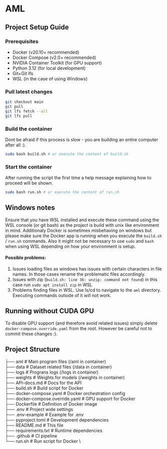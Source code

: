 # AML

## Project Setup Guide

### Prerequisites

-   Docker (v20.10+ recommended)
-   Docker Compose (v2.0+ recommended)
-   NVIDIA Container Toolkit (for GPU support)
-   Python 3.12 (for local development)
-   Git+Git lfs
-   WSL (in the case of using Windows)

### Pull latest changes
```bash
git checkout main
git pull
git lfs fetch --all
git lfs pull
```

### Build the container
Dont be afraid if this process is slow - you are building an entire computer after all :).

```bash
sudo bash build.sh # or execute the content of build.sh
```

### Start the container
After running the script the first time a help message explaining how to proceed will be shown.

```bash
sudo bash run.sh # or execute the content of run.sh
```

## Windows notes
Ensure that you have WSL installed and execute these command using the WSL console (or git bash) as the project is build with unix like environment in mind. Additionaly Docker is sometimes misbehaving on windows but please make sure the Docker app is running when you execute the `build.sh` / `run.sh` commands. Also it might not be necessary to use `sudo` and `bash` when using WSL depending on how your environment is setup.

#### Possible problems:
1. Issues loading files as windows has issues with certain characters in file names. In those cases rename the problematic files accordingly.
2. Issues with zip (`build.sh: line 36: unzip: command not found`) in this case run `sudo apt install zip` in WSL
3. Problems finding files in WSL. Use ls/cd to navigate to the `aml` directory. Executing commands outside of it will not work.

## Running without CUDA GPU
To disable GPU support (and therefore avoid related issues) simply delete `docker-compose.override.yaml` from the root. However be careful not to commit these changes :).

## Project Structure

├── aml # Main program files (/aml in container) \
├── data # Dataset related files (/data in container) \
├── logs # Prograns logs (/logs in container) \
├── weights # Weights for models (/weights in container) \
├── API-docs.md # Docs for the API \
├── build.sh # Build script for Docker \
├── docker-compose.yaml # Docker orchestration config \
├── docker-compose.override.yaml # GPU support for Docker \
├── Dockerfile # Definition of Docker image \
├── .env # Project wide settings \
├── .env-example # Example for .env \
├── pyproject.toml # Development dependencies \
├── README.md # This file \
├── requirements.txt # Runtime dependencies \
├── .github # CI pipeline \
└── run.sh # Run script for Docker \